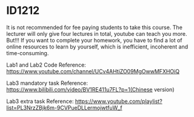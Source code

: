 # ID1212
It is not recommended for fee paying students to take this course.
The lecturer will only give four lectures in total, youtube can teach you more.
But!!! If you want to complete your homework, you have to find a lot of online resources to learn by yourself, which is inefficient, incoherent and time-consuming.

Lab1 and Lab2 Code Reference: https://www.youtube.com/channel/UCv4AHtiZO09MgOwwMFXHOiQ

Lab3 mandatory task Reference: https://www.bilibili.com/video/BV1RE411u7FL?p=1(Chinese version)

Lab3 extra task Reference: https://www.youtube.com/playlist?list=PL3NrzZBjk6m-9CVPueDLLermojwtfuW_f

